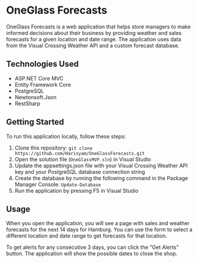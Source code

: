 # OneGlass Forecasts

OneGlass Forecasts is a web application that helps store managers to make informed decisions about their business by providing weather and sales forecasts for a given location and date range. The application uses data from the Visual Crossing Weather API and a custom forecast database.

## Technologies Used

- ASP.NET Core MVC
- Entity Framework Core
- PostgreSQL
- Newtonsoft.Json
- RestSharp

## Getting Started

To run this application locally, follow these steps:

1. Clone this repository: `git clone https://github.com/Harisyam/OneGlassForecasts.git`
2. Open the solution file (`OneGlassMVP.sln`) in Visual Studio
3. Update the appsettings.json file with your Visual Crossing Weather API key and your PostgreSQL database connection string
4. Create the database by running the following command in the Package Manager Console: `Update-Database`
5. Run the application by pressing F5 in Visual Studio

## Usage

When you open the application, you will see a page with sales and weather forecasts for the next 14 days for Hamburg. You can use the form to select a different location and date range to get forecasts for that location.

To get alerts for any consecutive 3 days, you can click the "Get Alerts" button. The application will show the possible dates to close the shop.
